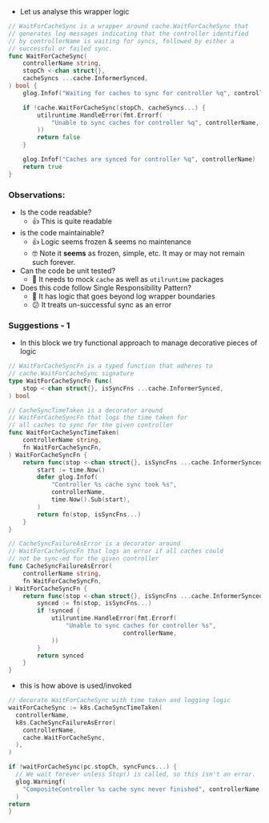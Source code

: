 - Let us analyse this wrapper logic

```go
// WaitForCacheSync is a wrapper around cache.WaitForCacheSync that
// generates log messages indicating that the controller identified
// by controllerName is waiting for syncs, followed by either a
// successful or failed sync.
func WaitForCacheSync(
	controllerName string,
	stopCh <-chan struct{},
	cacheSyncs ...cache.InformerSynced,
) bool {
	glog.Infof("Waiting for caches to sync for controller %q", controllerName)

	if !cache.WaitForCacheSync(stopCh, cacheSyncs...) {
		utilruntime.HandleError(fmt.Errorf(
			"Unable to sync caches for controller %q", controllerName,
		))
		return false
	}

	glog.Infof("Caches are synced for controller %q", controllerName)
	return true
}
```

### Observations:
- Is the code readable?
  - :+1: This is quite readable
- is the code maintainable?
  - :+1: Logic seems frozen & seems no maintenance
  - :nerd_face: Note it **seems** as frozen, simple, etc. It may or may not remain such forever.
- Can the code be unit tested?
  - :no_entry_sign: It needs to mock `cache` as well as `utilruntime` packages
- Does this code follow Single Responsibility Pattern?
  - :no_entry_sign: It has logic that goes beyond log wrapper boundaries
  - :confused: It treats un-successful sync as an error

### Suggestions - 1
- In this block we try functional approach to manage decorative pieces of logic
```go
// WaitForCacheSyncFn is a typed function that adheres to
// cache.WaitForCacheSync signature
type WaitForCacheSyncFn func(
	stop <-chan struct{}, isSyncFns ...cache.InformerSynced,
) bool
```

```go
// CacheSyncTimeTaken is a decorator around
// WaitForCacheSyncFn that logs the time taken for
// all caches to sync for the given controller
func WaitForCacheSyncTimeTaken(
	controllerName string,
	fn WaitForCacheSyncFn,
) WaitForCacheSyncFn {
	return func(stop <-chan struct{}, isSyncFns ...cache.InformerSynced) bool {
		start := time.Now()
		defer glog.Infof(
			"Controller %s cache sync took %s",
			controllerName,
			time.Now().Sub(start),
		)
		return fn(stop, isSyncFns...)
	}
}
```
```go
// CacheSyncFailureAsError is a decorator around
// WaitForCacheSyncFn that logs an error if all caches could
// not be sync-ed for the given controller
func CacheSyncFailureAsError(
	controllerName string,
	fn WaitForCacheSyncFn,
) WaitForCacheSyncFn {
	return func(stop <-chan struct{}, isSyncFns ...cache.InformerSynced) bool {
		synced := fn(stop, isSyncFns...)
		if !synced {
			utilruntime.HandleError(fmt.Errorf(
				"Unable to sync caches for controller %s", 
                                controllerName,
			))
		}
		return synced
	}
}
```
- this is how above is used/invoked
```go
// decorate WaitForCacheSync with time taken and logging logic
waitForCacheSync := k8s.CacheSyncTimeTaken(
  controllerName,
  k8s.CacheSyncFailureAsError(
    controllerName,
    cache.WaitForCacheSync,
  ),
)

if !waitForCacheSync(pc.stopCh, syncFuncs...) {
  // We wait forever unless Stop() is called, so this isn't an error.
  glog.Warningf(
    "CompositeController %s cache sync never finished", controllerName,
  )
return
}
```
